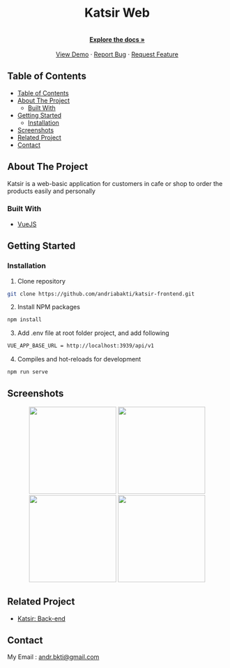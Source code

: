 <p align="center">
  <h1 align="center">Katsir Web</h1>
  <p align="center">
    <br />
    <a href="https://github.com/andriabakti/katsir-frontend"><strong>Explore the docs »</strong></a>
    <br />
    <br />
    <a href="http://andria-katsir.netlify.app/">View Demo</a>
    ·
    <a href="https://github.com/andriabakti/katsir-frontend/issues">Report Bug</a>
    ·
    <a href="https://github.com/andriabakti/katsir-frontend/issues">Request Feature</a>
  </p>
</p>

<!-- TABLE OF CONTENTS -->

## Table of Contents

- [Table of Contents](#table-of-contents)
- [About The Project](#about-the-project)
  - [Built With](#built-with)
- [Getting Started](#getting-started)
  - [Installation](#installation)
- [Screenshots](#screenshots)
- [Related Project](#related-project)
- [Contact](#contact)

<!-- ABOUT THE PROJECT -->

## About The Project

Katsir is a web-basic application for customers in cafe or shop to order the products easily and personally

### Built With

- [VueJS](http://vuejs.org/)

<!-- GETTING STARTED -->

## Getting Started

### Installation

1. Clone repository

```sh
git clone https://github.com/andriabakti/katsir-frontend.git
```

2. Install NPM packages

```sh
npm install
```

3. Add .env file at root folder project, and add following

```sh
VUE_APP_BASE_URL = http://localhost:3939/api/v1
```

4. Compiles and hot-reloads for development

```sh
npm run serve
```

<!-- ROADMAP -->

## Screenshots

<p align='center'>
  <span>
      <image width="200" src='./previews/landing.png' />
      <image width="200" src='./previews/register.png' />
      <image width="200" src='./previews/login.png' />
      <image width="200" src='./previews/home.png' />
  </span>
</p>

## Related Project

- [Katsir: Back-end](https://github.com/andriabakti/katsir-backend)

<!-- CONTACT -->

## Contact

My Email : andr.bkti@gmail.com
